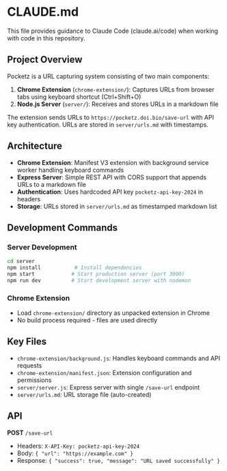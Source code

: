 # CLAUDE.md

This file provides guidance to Claude Code (claude.ai/code) when working with code in this repository.

## Project Overview

Pocketz is a URL capturing system consisting of two main components:

1. **Chrome Extension** (`chrome-extension/`): Captures URLs from browser tabs using keyboard shortcut (Ctrl+Shift+O)
2. **Node.js Server** (`server/`): Receives and stores URLs in a markdown file

The extension sends URLs to `https://pocketz.doi.bio/save-url` with API key authentication. URLs are stored in `server/urls.md` with timestamps.

## Architecture

- **Chrome Extension**: Manifest V3 extension with background service worker handling keyboard commands
- **Express Server**: Simple REST API with CORS support that appends URLs to a markdown file
- **Authentication**: Uses hardcoded API key `pocketz-api-key-2024` in headers
- **Storage**: URLs stored in `server/urls.md` as timestamped markdown list

## Development Commands

### Server Development
```bash
cd server
npm install           # Install dependencies
npm start            # Start production server (port 3000)
npm run dev          # Start development server with nodemon
```

### Chrome Extension
- Load `chrome-extension/` directory as unpacked extension in Chrome
- No build process required - files are used directly

## Key Files

- `chrome-extension/background.js`: Handles keyboard commands and API requests
- `chrome-extension/manifest.json`: Extension configuration and permissions
- `server/server.js`: Express server with single `/save-url` endpoint
- `server/urls.md`: URL storage file (auto-created)

## API

**POST** `/save-url`
- Headers: `X-API-Key: pocketz-api-key-2024`
- Body: `{ "url": "https://example.com" }`
- Response: `{ "success": true, "message": "URL saved successfully" }`